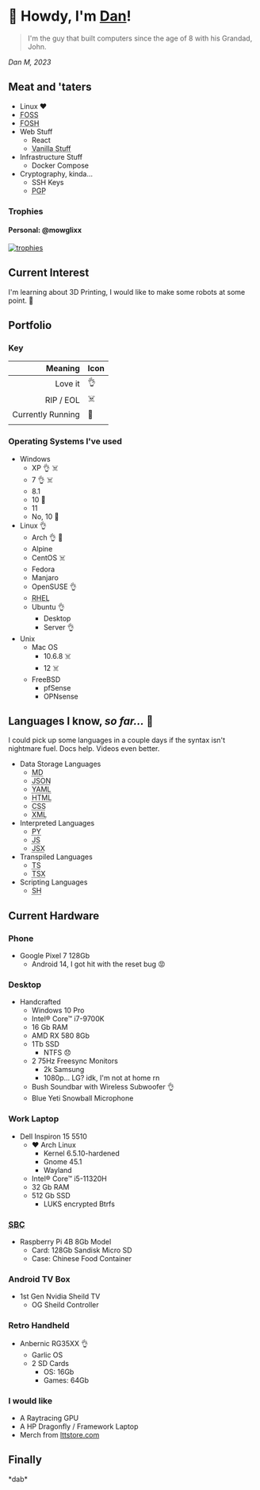 
# :wave: Howdy, I'm [Dan](https://www.linkedin.com/in/mowglixx)!

> I'm the guy that built computers since the age of 8 with his Grandad, John.

_Dan M, 2023_


## Meat and 'taters

- Linux :heart:
- <abbr title="Free Open Source Software">FOSS</abbr>
- <abbr title="Free Open Source Hardware">FOSH</abbr>
- Web Stuff
    - React
    - <abbr title="HTML, CSS ♥, JS">Vanilla Stuff</abbr>
- Infrastructure Stuff
    - Docker Compose
- Cryptography, kinda...
    - SSH Keys
    - <abbr title="Pretty Good Privacy">PGP</abbr>

### Trophies

#### Personal: @mowglixx
[![trophies](https://github-profile-trophy.vercel.app/?username=mowglixx&theme=nord)](https://github.com/mowglixx)

## Current Interest

I'm learning about 3D Printing, I would like to make some robots at some point. :robot:

## Portfolio


### Key

| Meaning           |Icon                    |
|------------------:|:-----------------------|
| Love it           | :ok_hand:              |
| RIP / EOL         | :skull_and_crossbones: |
| Currently Running | :crown:                |
|                   |                        |

### Operating Systems I've used

- Windows
    - XP :ok_hand: :skull_and_crossbones:
    - 7 :ok_hand: :skull_and_crossbones:
    - 8.1
    - 10 :crown: 
    - 11
    - No, 10 :crown: 
- Linux :ok_hand:
    - Arch :ok_hand: :crown:
    - Alpine
    - CentOS :skull_and_crossbones:
    - Fedora
    - Manjaro
    - OpenSUSE :ok_hand:
    - <abbr title="Red Hat Enterprise Linux">RHEL</abbr>
    - Ubuntu :ok_hand:
        - Desktop
        - Server :ok_hand:
- Unix
    - Mac OS
        - 10.6.8 :skull_and_crossbones:
        - 12 :skull_and_crossbones:
    - FreeBSD 
        - pfSense
        - OPNsense

## Languages I know, *so far...* :supervillain:

I could pick up some languages in a couple days if the syntax isn't nightmare fuel. Docs help. Videos even better.

- Data Storage Languages
    - <abbr title="Markdown">MD</abbr>
    - <abbr title="JavaScript Object Notation">JSON</abbr>
    - <abbr title="Yet Another Markup Language">YAML</abbr>
    - <abbr title="Hyper Text Markup Language">HTML</abbr>
    - <abbr title="Cascading Stylesheets">CSS</abbr>
    - <abbr title="Extensible Markup Language">XML</abbr>
- Interpreted Languages
    - <abbr title="Python 3">PY</abbr>
    - <abbr title="JavaScript">JS</abbr>
    - <abbr title="React JavaScript">JSX</abbr>
- Transpiled Languages
    - <abbr title="TypeScript">TS</abbr>
    - <abbr title="React Typescript">TSX</abbr>
- Scripting Languages
    - <abbr title="Bash Shell Script">SH</abbr>

## Current Hardware

### Phone

- Google Pixel 7 128Gb
    - Android 14, I got hit with the reset bug 😡

### Desktop
- Handcrafted
    - Windows 10 Pro
    - Intel® Core™ i7-9700K
    - 16 Gb RAM
    - AMD RX 580 8Gb
    - 1Tb SSD
      - NTFS 😞
    - 2 75Hz Freesync Monitors
        - 2k Samsung
        - 1080p... LG? idk, I'm not at home rn
    - Bush Soundbar with Wireless Subwoofer :ok_hand:
    - Blue Yeti Snowball Microphone

### Work Laptop
- Dell Inspiron 15 5510
  - :heart: Arch Linux
    - Kernel 6.5.10-hardened
    - Gnome 45.1
    - Wayland
  - Intel® Core™ i5-11320H
  - 32 Gb RAM
  - 512 Gb SSD
    - LUKS encrypted Btrfs

### <abbr title="Single Board Computer">SBC</abbr>

- Raspberry Pi 4B 8Gb Model
  - Card: 128Gb Sandisk Micro SD
  - Case: Chinese Food Container

### Android TV Box 

- 1st Gen Nvidia Sheild TV 
  - OG Sheild Controller

### Retro Handheld 

- Anbernic RG35XX :ok_hand:
  - Garlic OS
  - 2 SD Cards
    - OS: 16Gb
    - Games: 64Gb

### I would like

- A Raytracing GPU
- A HP Dragonfly / Framework Laptop
- Merch from [lttstore.com](https://lttstore.com)

## Finally

\*dab\*
